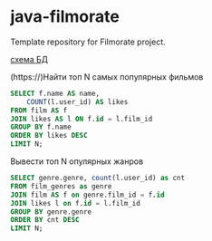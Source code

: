 # java-filmorate

Template repository for Filmorate project.

[схема БД](./diagramms/db_scheme.drawio.png)

(https://)Найти топ N самых популярных фильмов

```sql
SELECT f.name AS name,
    COUNT(l.user_id) AS likes
FROM film AS f
JOIN likes AS l ON f.id = l.film_id
GROUP BY f.name
ORDER BY likes DESC
LIMIT N;
```

Вывести топ N опулярных жанров

```sql
SELECT genre.genre, count(l.user_id) as cnt
FROM film_genres as genre
JOIN film AS f on genre.film_id = f.id
JOIN likes l on f.id = l.film_id
GROUP BY genre.genre
ORDER BY cnt DESC
LIMIT N;
```
